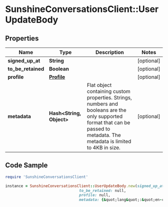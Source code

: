 # SunshineConversationsClient::UserUpdateBody

## Properties

Name | Type | Description | Notes
------------ | ------------- | ------------- | -------------
**signed_up_at** | **String** |  | [optional] 
**to_be_retained** | **Boolean** |  | [optional] 
**profile** | [**Profile**](Profile.md) |  | [optional] 
**metadata** | **Hash&lt;String, Object&gt;** | Flat object containing custom properties. Strings, numbers and booleans  are the only supported format that can be passed to metadata. The metadata is limited to 4KB in size.  | [optional] 

## Code Sample

```ruby
require 'SunshineConversationsClient'

instance = SunshineConversationsClient::UserUpdateBody.new(signed_up_at: null,
                                 to_be_retained: null,
                                 profile: null,
                                 metadata: {&quot;lang&quot;:&quot;en-ca&quot;})
```


